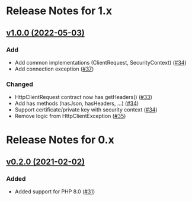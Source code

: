 # Release Notes for 1.x

## [v1.0.0 (2022-05-03)](https://github.com/easy-http/layer-contracts/compare/v0.2.0...v1.0.0)

### Add
- Add common implementations (ClientRequest, SecurityContext) ([#34](https://github.com/easy-http/layer-contracts/pull/34))
- Add connection exception ([#37](https://github.com/easy-http/layer-contracts/pull/37))

### Changed
- HttpClientRequest contract now has getHeaders() ([#33](https://github.com/easy-http/layer-contracts/pull/33))
- Add has methods (hasJson, hasHeaders, ...) ([#34](https://github.com/easy-http/layer-contracts/pull/34))
- Support certificate/private key with security context ([#34](https://github.com/easy-http/layer-contracts/pull/34))
- Remove logic from HttpClientException ([#35](https://github.com/easy-http/layer-contracts/pull/35))

# Release Notes for 0.x

## [v0.2.0 (2021-02-02)](https://github.com/easy-http/layer-contracts/compare/v0.1.0...v0.2.0)

### Added
- Added support for PHP 8.0 ([#31](https://github.com/easy-http/layer-contracts/pull/31))

